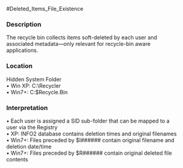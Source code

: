 #Deleted_Items_File_Existence 
### Description  
The recycle bin collects items soft-deleted by each user and  
associated metadata—only relevant for recycle-bin aware  
applications.

### Location  
Hidden System Folder  
• Win XP: C:\Recycler  
• Win7+: C:\$Recycle.Bin

### Interpretation  
• Each user is assigned a SID sub-folder that can be mapped to a  
user via the Registry  
• XP: INFO2 database contains deletion times and original filenames  
• Win7+: Files preceded by $I###### contain original filename and  
deletion date/time  
• Win7+: Files preceded by $R###### contain original deleted file  
contents
